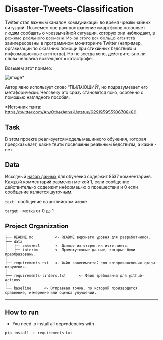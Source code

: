 Disaster-Tweets-Classification
==============================

Twitter стал важным каналом коммуникации во время чрезвычайных ситуаций.
Повсеместное распространение смартфонов позволяет людям сообщать о чрезвычайной ситуации, которую они наблюдают, в режиме реального времени. Из-за этого все больше агентств заинтересованы в программном мониторинге Twitter (например, организации по оказанию помощи при стихийных бедствиях и информационные агентства). Но не всегда ясно, действительно ли слова человека возвещают о катастрофе. 

Возьмем этот пример:

![image](https://github.com/konstantin-moskovskiy/Disaster-Tweets-Classification/assets/48685561/8aa9032a-ad84-4ee8-b05b-5bb3ceee295a)*

Автор явно использует слово “ПЫЛАЮЩИЙ”, но подразумевает его метафорически. Человеку это сразу становится ясно, особенно с помощью наглядного пособия.

*Источник твита: https://twitter.com/AnyOtherAnnaK/status/629195955506708480

Task
------------

В этом проекте реализуется модель машинного обучения, которая предсказывает, какие твиты посвящены реальным бедствиям, а какие - нет.

Data
------------

Исходный [набор данных]() для обучения содержит 8537 комментариев. Каждый комментарий размечен меткой 1, 
если сообщение действительно содержит информацию о проешествии и 0 если сообщение является шуточным.


`text` - сообщение на английском языке

`target` - метка от 0 до 1


Project Organization
------------

    ├── README.md          <- README верхнего уровня для разработчиков.
    ├── data
    │   ├── external       <- Данные из сторонних источников.
    │   ├── interim        <- Промежуточные данные, которые были преобразованы.
    │
    ├── requirements.txt   <- Файл зависимостей для воспроизведения среды окружения.
    │
    ├── requirements-linters.txt      <- Файл требований для github-actions
    │
    └── baseline      <- Отправная точка, по которой производится сравнение, измерение или оценка улучшений.


--------

How to run
------------

- You need to install all dependencies with 
```
pip install -r requirements.txt
```